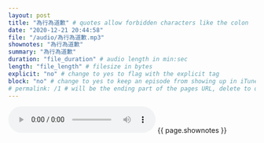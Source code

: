 ```yaml
---
layout: post
title: "為行為道歉" # quotes allow forbidden characters like the colon
date: "2020-12-21 20:44:58"
file: "/audio/為行為道歉.mp3"
shownotes: "為行為道歉"
summary: "為行為道歉"
duration: "file_duration" # audio length in min:sec
length: "file_length" # filesize in bytes
explicit: "no" # change to yes to flag with the explicit tag
block: "no" # change to yes to keep an episode from showing up in iTunes
# permalink: /1 # will be the ending part of the pages URL, delete to default to the title
---
```


<audio controls>
<source src="{{site.url}}{{site.baseurl}}{{ page.file }}" type="audio/x-mp3">
Your browser does not support the audio element.
</audio>
{{ page.shownotes }}
